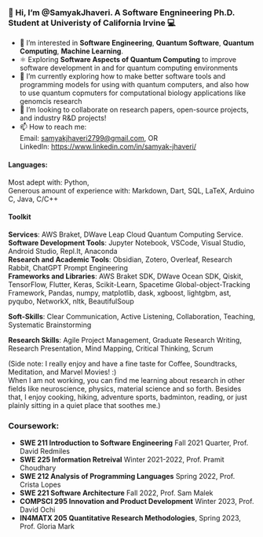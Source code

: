 ### 👋 Hi, I’m @SamyakJhaveri. A Software Engnineering Ph.D. Student at Univeristy of California Irvine 💻
- 🔎 I’m interested in **Software Engineering**, **Quantum Software**, **Quantum Computing**, **Machine Learning**. 
- ⚛️ Exploring **Software Aspects of Quantum Computing** to improve software development in and for quantum computing environments
- 🌱 I’m currently exploring how to make better software tools and programming models for using with quantum computers, and also how to use quantum copmuters for computational biology applications like genomcis research
- 🤝 I’m looking to collaborate on research papers, open-source projects, and industry R&D projects!
- 📫 How to reach me: <br> Email: samyakjhaveri2799@gmail.com, OR <br> 
LinkedIn: https://www.linkedin.com/in/samyak-jhaveri/

#### Languages: <br>
 Most adept with: Python, <br>
 Generous amount of experience with: Markdown, Dart, SQL, LaTeX, Arduino C, Java, C/C++

#### Toolkit <br>
**Services**: AWS Braket, DWave Leap Cloud Quantum Computing Service. <br>
**Software Development Tools**: Jupyter Notebook, VSCode, Visual Studio, Android Studio, Repl.It, Anaconda <br>
**Research and Academic Tools**: Obsidian, Zotero, Overleaf, Research Rabbit, ChatGPT Prompt Engineering <br>
**Frameworks and Libraries**: AWS Braket SDK, DWave Ocean SDK, Qiskit, TensorFlow, Flutter, Keras, Scikit-Learn, Spacetime Global-object-Tracking Framework, Pandas, numpy, matplotlib, dask, xgboost, lightgbm, ast, pyqubo, NetworkX, nltk, BeautifulSoup <br>

**Soft-Skills**: Clear Communication, Active Listening, Collaboration, Teaching, Systematic Brainstorming <br>

**Research Skills**: Agile Project Management, Graduate Research Writing, Research Presentation, Mind Mapping, Critical Thinking, Scrum 


(Side note: I really enjoy and have a fine taste for Coffee, Soundtracks, Meditation, and Marvel Movies! :) <br>
When I am not working, you can find me learning about research in other fields like neuroscience, physics, material science and so forth. Besides that, I enjoy cooking, hiking, adventure sports, badminton, reading, or just plainly sitting in a quiet place that soothes me.)

### Coursework:
- **SWE 211 Introduction to Software Engineering** Fall 2021 Quarter, Prof. David Redmiles
- **SWE 225 Information Retreival** Winter 2021-2022, Prof. Pramit Choudhary
- **SWE 212 Analysis of Programming Languages** Spring 2022, Prof. Crista Lopes
- **SWE 221 Software Architecture** Fall 2022, Prof. Sam Malek
- **COMPSCI 295 Innovation and Product Development** Winter 2023, Prof. David Ochi
- **IN4MATX 205 Quantitative Research Methodologies**, Spring 2023, Prof. Gloria Mark

<!---
SamyakJhaveri/SamyakJhaveri is a ✨ special ✨ repository because its `README.md` (this file) appears on your GitHub profile.
You can click the Preview link to take a look at your changes.
--->


